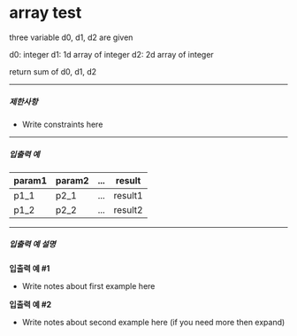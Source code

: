 # array test

three variable d0, d1, d2 are given

d0: integer
d1: 1d array of integer
d2: 2d array of integer

return sum of d0, d1, d2

---

##### 제한사항

* Write constraints here

---

##### 입출력 예

| param1 | param2 | ... | result  |
| ------ | ------ | --- | ------- |
| p1_1   | p2_1   | ... | result1 |
| p1_2   | p2_2   | ... | result2 |

---

##### 입출력 예 설명

**입출력 예 #1**

* Write notes about first example here

**입출력 예 #2**

* Write notes about second example here (if you need more then expand)
